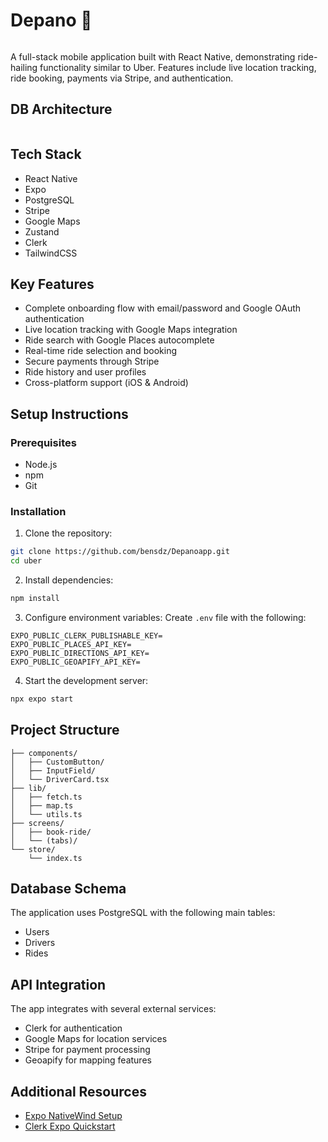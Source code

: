 # Depano 🚗

<img src="https://i.imghippo.com/files/Euj6855MtI.png" alt="" border="0">

A full-stack mobile application built with React Native, demonstrating ride-hailing functionality similar to Uber. Features include live location tracking, ride booking, payments via Stripe, and authentication.

## DB Architecture
<img src="https://i.imghippo.com/files/tl2332jtk.jpg" alt="" border="0">

## Tech Stack

- React Native
- Expo
- PostgreSQL
- Stripe
- Google Maps
- Zustand
- Clerk
- TailwindCSS

## Key Features

- Complete onboarding flow with email/password and Google OAuth authentication 
- Live location tracking with Google Maps integration
- Ride search with Google Places autocomplete
- Real-time ride selection and booking
- Secure payments through Stripe
- Ride history and user profiles
- Cross-platform support (iOS & Android)

## Setup Instructions

### Prerequisites
- Node.js
- npm
- Git

### Installation

1. Clone the repository:
```bash
git clone https://github.com/bensdz/Depanoapp.git
cd uber
```

2. Install dependencies:
```bash
npm install
```

3. Configure environment variables:
Create `.env` file with the following:
```
EXPO_PUBLIC_CLERK_PUBLISHABLE_KEY=
EXPO_PUBLIC_PLACES_API_KEY=
EXPO_PUBLIC_DIRECTIONS_API_KEY=
EXPO_PUBLIC_GEOAPIFY_API_KEY=
```

4. Start the development server:
```bash
npx expo start
```

## Project Structure

```
├── components/
│   ├── CustomButton/
│   ├── InputField/
│   └── DriverCard.tsx
├── lib/
│   ├── fetch.ts
│   ├── map.ts
│   └── utils.ts
├── screens/
│   ├── book-ride/
│   └── (tabs)/
└── store/
    └── index.ts
```

## Database Schema

The application uses PostgreSQL with the following main tables:
- Users
- Drivers
- Rides

## API Integration

The app integrates with several external services:
- Clerk for authentication
- Google Maps for location services
- Stripe for payment processing
- Geoapify for mapping features

## Additional Resources

- [Expo NativeWind Setup](https://docs.expo.dev/guides/using-tailwind/)
- [Clerk Expo Quickstart](https://clerk.com/docs/quickstarts/expo)
